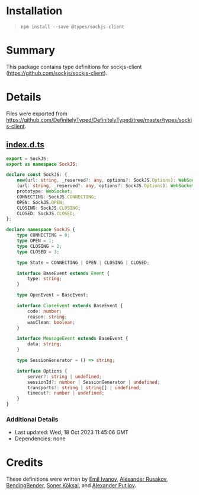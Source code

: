 # Installation
> `npm install --save @types/sockjs-client`

# Summary
This package contains type definitions for sockjs-client (https://github.com/sockjs/sockjs-client).

# Details
Files were exported from https://github.com/DefinitelyTyped/DefinitelyTyped/tree/master/types/sockjs-client.
## [index.d.ts](https://github.com/DefinitelyTyped/DefinitelyTyped/tree/master/types/sockjs-client/index.d.ts)
````ts
export = SockJS;
export as namespace SockJS;

declare const SockJS: {
    new(url: string, _reserved?: any, options?: SockJS.Options): WebSocket;
    (url: string, _reserved?: any, options?: SockJS.Options): WebSocket;
    prototype: WebSocket;
    CONNECTING: SockJS.CONNECTING;
    OPEN: SockJS.OPEN;
    CLOSING: SockJS.CLOSING;
    CLOSED: SockJS.CLOSED;
};

declare namespace SockJS {
    type CONNECTING = 0;
    type OPEN = 1;
    type CLOSING = 2;
    type CLOSED = 3;

    type State = CONNECTING | OPEN | CLOSING | CLOSED;

    interface BaseEvent extends Event {
        type: string;
    }

    type OpenEvent = BaseEvent;

    interface CloseEvent extends BaseEvent {
        code: number;
        reason: string;
        wasClean: boolean;
    }

    interface MessageEvent extends BaseEvent {
        data: string;
    }

    type SessionGenerator = () => string;

    interface Options {
        server?: string | undefined;
        sessionId?: number | SessionGenerator | undefined;
        transports?: string | string[] | undefined;
        timeout?: number | undefined;
    }
}

````

### Additional Details
 * Last updated: Wed, 18 Oct 2023 11:45:06 GMT
 * Dependencies: none

# Credits
These definitions were written by [Emil Ivanov](https://github.com/vladev), [Alexander Rusakov](https://github.com/arusakov), [BendingBender](https://github.com/BendingBender), [Soner Köksal](https://github.com/renjfk), and [Alexander Putilov](https://github.com/PutilovAI).

